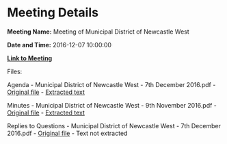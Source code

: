 # Meeting Details

**Meeting Name:** Meeting of Municipal District of Newcastle West

**Date and Time:** 2016-12-07 10:00:00

**[Link to Meeting](https://www.limerick.ie/council/whats-on/meeting-municipal-district-newcastle-west-2)**

Files: 

Agenda - Municipal District of Newcastle West - 7th December 2016.pdf - [Original file](https://beta.limerick.ie/sites/default/files/media/documents/2017-04/agenda_-_municipal_district_of_newcastle_west_-_7th_december_2016.pdf) - [Extracted text](./Agenda%20-%20Municipal%20District%20of%20Newcastle%20West%20-%207th%20December%202016.md)

Minutes - Municipal District of Newcastle West - 9th November 2016.pdf - [Original file](https://beta.limerick.ie/sites/default/files/media/documents/2017-04/minutes_-_municipal_district_of_newcastle_west_-_9th_november_2016.pdf) - [Extracted text](./Minutes%20-%20Municipal%20District%20of%20Newcastle%20West%20-%209th%20November%202016.md)

Replies to Questions - Municipal District of Newcastle West - 7th December 2016.pdf - [Original file](https://beta.limerick.ie/sites/default/files/media/documents/2017-04/replies_to_questions_-_municipal_district_of_newcastle_west_-_7th_december_2016.pdf) - Text not extracted

